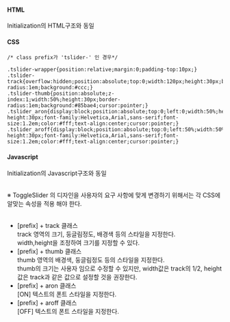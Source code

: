#### HTML

Initialization의 HTML구조와 동일


#### CSS

	/* class prefix가 'tslider-' 인 경우*/

	.tslider-wrapper{position:relative;margin:0;padding-top:10px;}
	.tslider-track{overflow:hidden;position:absolute;top:0;width:120px;height:30px;border-radius:1em;background:#ccc;}
	.tslider-thumb{position:absolute;z-index:1;width:50%;height:30px;border-radius:1em;background:#85bae4;cursor:pointer;}
	.tslider_aron{display:block;position:absolute;top:0;left:0;width:50%;height:100%;line-height:30px;font-family:Helvetica,Arial,sans-serif;font-size:1.2em;color:#fff;text-align:center;cursor:pointer;}
	.tslider_aroff{display:block;position:absolute;top:0;left:50%;width:50%;height:100%;line-height:30px;font-family:Helvetica,Arial,sans-serif;font-size:1.2em;color:#fff;text-align:center;cursor:pointer;}



#### Javascript

Initialization의 Javascript구조와 동일

<br> 
※ ToggleSlider 의 디자인을 사용자의 요구 사항에 맞게 변경하기 위해서는 각 CSS에 알맞는 속성을 적용 해야 한다.<br /><br />

* [prefix] + track 클래스<br />
track 영역의 크기, 둥글림정도, 배경색 등의 스타일을 지정한다.<br />
width,height을 조정하여 크기를 지정할 수 있다.
* [prefix] + thumb 클래스<br />
thumb 영역의 배경색, 둥글림정도 등의 스타일을 지정한다.<br />
thumb의 크기는 사용자 임으로 수정할 수 있지만, width값은 track의 1/2, height값은 track과 같은 값으로 설정할 것을 권장한다.
* [prefix] + aron 클래스<br />
[ON] 텍스트의 폰트 스타일을 지정한다.
* [prefix] + aroff 클래스<br />
[OFF] 텍스트의 폰트 스타일을 지정한다.